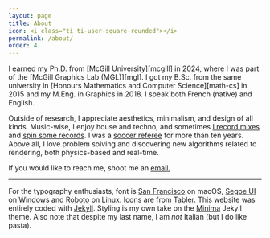 ```yaml
---
layout: page
title: About
icon: <i class="ti ti-user-square-rounded"></i>
permalink: /about/
order: 4
---
```


<div id="profile"></div>
I earned my Ph.D. from [McGill University][mcgill] in 2024, where I was part of the [McGill Graphics Lab (MGL)][mgl]. I got my B.Sc. from the same university in [Honours Mathematics and Computer Science][math-cs] in 2015 and my M.Eng. in Graphics in 2018. I speak both French (native) and English.

Outside of research, I appreciate aesthetics, minimalism, and design of all kinds. Music-wise, I enjoy house and techno, and sometimes [I record mixes](https://soundcloud.com/joeylitalien) and [spin some records](https://www.discogs.com/user/milpotent/collection). I was a [soccer referee](https://www.soccerquebec.org/fr/index.html) for more than ten years. Above all, I love problem solving and discovering new algorithms related to rendering, both physics-based and real-time.

If you would like to reach me, shoot me an <a href="mailto:{{site.email}}">email.</a>

---
For the typography enthusiasts, font is [San Francisco](https://developer.apple.com/fonts) on macOS, [Segoe UI](https://docs.microsoft.com/en-us/typography/font-list/segoe-ui) on Windows and [Roboto](https://fonts.google.com/specimen/Roboto) on Linux. Icons are from [Tabler](https://tabler-icons.io/). This website was entirely coded with [Jekyll][jekyll]. Styling is my own take on the [Minima](https://github.com/jekyll/minima) Jekyll theme. Also note that despite my last name, I am _not_ Italian (but I do like pasta).

[math-cs]: http://www.mcgill.ca/study/2013-2014/faculties/science/undergraduate/programs/bachelor-science-bsc-joint-honours-mathematics-and-computer
[mcgill]: http://www.mcgill.ca
[garneau]: http://www.cegepgarneau.ca
[henriette]: https://www.fonts.com/font/typejockeys/henriette
[franklin]: https://www.fonts.com/font/urw/franklin-gothic/urw-complete-family-pack
[incol]: https://fonts.google.com/specimen/Inconsolata
[jekyll]: https://jekyllrb.com/
[typekit]: https://typekit.com/
[mgl]: http://gfx.lab.mcgill.ca/
[summ]: http://summ.math.uqam.ca/?lang=en
[discogs]: https://www.discogs.com/user/milpotent/collection

